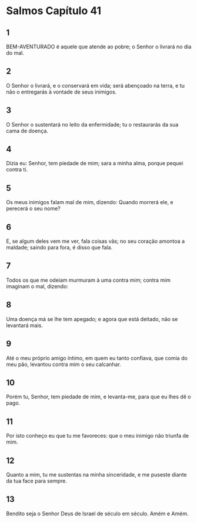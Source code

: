 # Salmos Capítulo 41

## 1
BEM-AVENTURADO é aquele que atende ao pobre; o Senhor o livrará no dia do mal.

## 2
O Senhor o livrará, e o conservará em vida; será abençoado na terra, e tu não o entregarás à vontade de seus inimigos.

## 3
O Senhor o sustentará no leito da enfermidade; tu o restaurarás da sua cama de doença.

## 4
Dizia eu: Senhor, tem piedade de mim; sara a minha alma, porque pequei contra ti.

## 5
Os meus inimigos falam mal de mim, dizendo: Quando morrerá ele, e perecerá o seu nome?

## 6
E, se algum deles vem me ver, fala coisas vãs; no seu coração amontoa a maldade; saindo para fora, é disso que fala.

## 7
Todos os que me odeiam murmuram à uma contra mim; contra mim imaginam o mal, dizendo:

## 8
Uma doença má se lhe tem apegado; e agora que está deitado, não se levantará mais.

## 9
Até o meu próprio amigo íntimo, em quem eu tanto confiava, que comia do meu pão, levantou contra mim o seu calcanhar.

## 10
Porém tu, Senhor, tem piedade de mim, e levanta-me, para que eu lhes dê o pago.

## 11
Por isto conheço eu que tu me favoreces: que o meu inimigo não triunfa de mim.

## 12
Quanto a mim, tu me sustentas na minha sinceridade, e me puseste diante da tua face para sempre.

## 13
Bendito seja o Senhor Deus de Israel de século em século. Amém e Amém.

